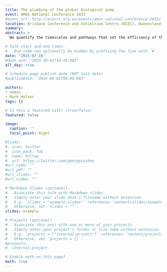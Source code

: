 ```yaml
---
title: The plumbing of the global biological pump
event: AMOS National Conference 2015
#event_url: http://acecrc.org.au/events/amos-national-conference-2015/
location: Brisbane Conference and Exhibition Centre (BCEC), Queensland, Australia
summary:
abstract: >
  We quantify the timescales and pathways that set the efficiency of the biological pump (the fraction of the phosphate inventory that is regenerated). We use a data-constrained phosphorus-cycling model embedded in a steady data-assimilated ocean circulation to quantify the pump's leaks of preformed phosphate, its sources of regenerated phosphate, and the pathways with which the combined biogenic particle transport and the water circulation teleconnect different regions of the global euphotic zone. These pathways are quantified by a path density, which is the concentration of phosphate that was last utilized in a region A and that will reemerge into the euphotic zone of a region B, partitioned according to the A–to–B transit-time. Suitable integrals of this path density, computed efficiently by direct matrix inversions, yield the phosphate mass in transit, its flow rate, and its residence time in the aphotic zone. We find that a pump efficiency of (39 ± 2)% has dominant contributions from the Eastern Equatorial Pacific (25 ± 1)%, from the Southern Ocean (SO) (21 ± 1)%, and from the Eastern Equatorial Atlantic (EEqA) (12 ± 1)%. The pump’s 61% leak originates predominantly in the SO (75%) and in the SubPolar North Atlantic (17%). While the SO euphotic zone is a large leak of preformed phosphate, it is also the major receptor of phosphate reemerging from depth: The SO euphotic zone is the destination of (62 ± 6)% of the regenerated inventory and of (69 ± 5)% of the preformed inventory. The mean interior residence time of regenerated phosphate reemerging in the SO depends on where it was last utilized: 69 ± 1 years if last utilized in the SO and 500 ± 20 years if last utilized outside the SO. The transit-time distribution of the mass of regenerated phosphate last taken up in the EEqA and reemerging in the SO euphotic zone is bimodal, pointing to two distinct pathways which are quantified using the phosphate path density.

# Talk start and end times.
#   End time can optionally be hidden by prefixing the line with `#`.
date: "2015-07-16"
#date_end: "2014-10-01T10:45:00Z"
all_day: true

# Schedule page publish date (NOT talk date).
#publishDate: "2014-09-01T00:00:00Z"

authors:
- admin
- Mark Holzer
tags: []

# Is this a featured talk? (true/false)
featured: false

image:
  caption: ''
  focal_point: Right

#links:
#- icon: twitter
#  icon_pack: fab
#  name: Follow
#  url: https://twitter.com/georgecushen
#url_code: ""
#url_pdf: ""
#url_slides: ""
#url_video: ""

# Markdown Slides (optional).
#   Associate this talk with Markdown slides.
#   Simply enter your slide deck's filename without extension.
#   E.g. `slides = "example-slides"` references `content/slides/example-slides.md`.
#   Otherwise, set `slides = ""`.
slides: example

# Projects (optional).
#   Associate this post with one or more of your projects.
#   Simply enter your project's folder or file name without extension.
#   E.g. `projects = ["internal-project"]` references `content/project/deep-learning/index.md`.
#   Otherwise, set `projects = []`.
#projects:
#- internal-project

# Enable math on this page?
math: true
---
```


